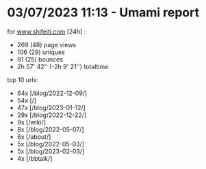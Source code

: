 # 03/07/2023 11:13 - Umami report
for www.shifeiti.com [24h] :

 - 269 (48) page views
 - 106 (29) uniques
 - 91 (25) bounces
 - 2h 57' 42'' (-2h 9' 21'') totaltime


top 10 urls:
 - 64x [/blog/2022-12-09/]
 - 54x [/]
 - 47x [/blog/2023-01-12/]
 - 29x [/blog/2022-12-22/]
 - 9x [/wiki/]
 - 8x [/blog/2022-05-07/]
 - 6x [/about/]
 - 5x [/blog/2022-05-03/]
 - 5x [/blog/2023-02-03/]
 - 4x [/bbtalk/]


